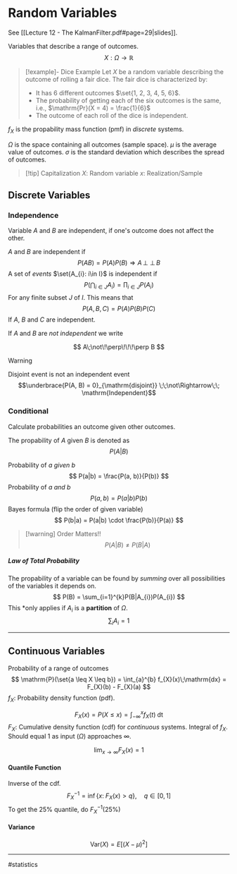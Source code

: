 # Random Variables
See [[Lecture 12 - The KalmanFilter.pdf#page=29|slides]].

Variables that describe a range of outcomes.
$$
X: \Omega \rightarrow \mathbb{R}
$$

>[!example]- Dice Example
>Let $X$ be a random variable describing the outcome of rolling a fair dice. The fair dice is characterized by:
>- It has $6$ different outcomes $\set{1, 2, 3, 4, 5, 6}$.
>- The probability of getting each of the six outcomes is the same, i.e., $\mathrm{Pr}(X = 4) = \frac{1}{6}$
>- The outcome of each roll of the dice is independent.

$f_{X}$ is the propability mass function (pmf) in *discrete* systems.

$\Omega$ is the space containing all outcomes (sample space).
$\mu$ is the average value of outcomes.
$\sigma$ is the standard deviation which describes the spread of outcomes.

>[!tip] Capitalization
>$X$: Random variable
>$x$: Realization/Sample


## Discrete Variables

### Independence

Variable $A$ and $B$ are independent, if one's outcome does not affect the other.

$A$ and $B$ are independent if
$$
P(AB) = P(A)P(B)
\Rightarrow A \, {\perp\!\!\!\perp} \, B
$$
A set of *events* $\set{A_{i}: i\in I}$ is independent if
$$
P\left( \bigcap_{i \in J} A_{i} \right) = \prod_{i \in J} P(A_i)
$$
For any finite subset $J$ of $I$. This means that
$$
P(A, B, C) = P(A)P(B)P(C)
$$
If $A$, $B$ and $C$ are independent.

If $A$ and $B$ are *not independent*  we write

$$
A\;\not\!\perp\!\!\!\perp B
$$

>[!warning]
> Disjoint event is not an independent event
>$$\underbrace{P(A, B) = 0}_{\mathrm{disjoint}} \;\;\not\Rightarrow\;\; \mathrm{Independent}$$

### Conditional
Calculate probabilities an outcome given other outcomes.

The propability of $A$ given $B$ is denoted as
$$
P(A|B)
$$

Probability of $a$ *given* $b$
$$
P(a|b) = \frac{P(a, b)}{P(b)}
$$
Probability of $a$ *and* $b$
$$
P(a, b) = P(a|b)P(b)
$$
Bayes formula (flip the order of given variable)
$$
P(b|a) = P(a|b) \cdot \frac{P(b)}{P(a)}
$$

>[!warning] Order Matters!!
>$$P(A|B) \not= P(B|A)$$

##### Law of Total Probability
The propability of a variable can be found by *summing* over all possibilities of the variables it depends on.
$$
P(B) = \sum_{i=1}^{k}P(B|A_{i})P(A_{i})
$$
This *only applies if $A_{i}$ is a **partition** of $\Omega$.
$$
\sum_{i} A_{i} = 1
$$

---
## Continuous Variables
Probability of a range of outcomes
$$
\mathrm{P}(\set{a \leq X \leq b}) = \int_{a}^{b} f_{X}(x)\;\mathrm{dx} = F_{X}(b) - F_{X}(a)
$$
$f_{X}$: Probability density function (pdf).

$$
F_{X}(x) = P(X \leq x) = \int_{-\infty}^{x}f_X(t)\; \mathrm{dt}
$$
$F_{X}$: Cumulative density function (cdf) for *continuous* systems. Integral of $f_X$. Should equal $1$ as input ($\Omega$) approaches $\infty$.

$$
\lim_{x\to\infty} F_{X}(x)  = 1
$$

#### Quantile Function
Inverse of the cdf.
$$
F_{X}^{-1} = \inf\left\{ x:\; F_X(x) > q \right\}, \quad q \in [0, 1]
$$
To get the $25\%$ quantile, do $F_{X}^{-1}(25\%)$

#### Variance
$$
\mathrm{Var}(X) = E[(X - \mu)^2]
$$


---
#statistics
